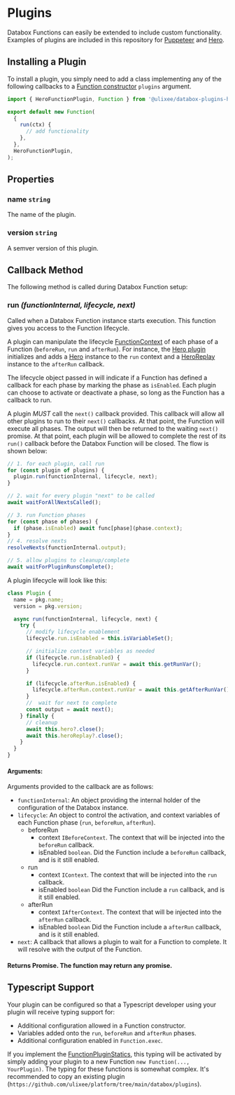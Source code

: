 # Plugins

Databox Functions can easily be extended to include custom functionality. Examples of plugins are included in this repository for [Puppeteer](/docs/databox/databox-advanced/puppeteer-plugin) and [Hero](/docs/databox/databox-advanced/hero-plugin).

## Installing a Plugin

To install a plugin, you simply need to add a class implementing any of the following callbacks to a [Function constructor](/docs/databox/databox-basics/function) `plugins` argument.

```js
import { HeroFunctionPlugin, Function } from '@ulixee/databox-plugins-hero';

export default new Function(
  {
    run(ctx) {
      // add functionality
    },
  },
  HeroFunctionPlugin,
);
```

## Properties

### name `string`

The name of the plugin.

### version `string`

A semver version of this plugin.

## Callback Method

The following method is called during Databox Function setup:

### run _(functionInternal, lifecycle, next)_

Called when a Databox Function instance starts execution. This function gives you access to the Function lifecycle.

A plugin can manipulate the lifecycle [FunctionContext](/docs/databox/databox-basics/function-context) of each phase of a Function (`beforeRun`, `run` and `afterRun`). For instance, the [Hero plugin](/docs/databox/databox-advanced/hero-plugin) initializes and adds a [Hero](/docs/hero/basic-client/hero) instance to the `run` context and a [HeroReplay](/docs/hero/basic-client/hero-replay) instance to the `afterRun` callback.

The lifecycle object passed in will indicate if a Function has defined a callback for each phase by marking the phase as `isEnabled`. Each plugin can choose to activate or deactivate a phase, so long as the Function has a callback to run.

A plugin _MUST_ call the `next()` callback provided. This callback will allow all other plugins to run to their `next()` callbacks. At that point, the Function will execute all phases. The output will then be returned to the waiting `next()` promise. At that point, each plugin will be allowed to complete the rest of its `run()` callback before the Databox Function will be closed. The flow is shown below:

```js
// 1. for each plugin, call run
for (const plugin of plugins) {
  plugin.run(functionInternal, lifecycle, next);
}

// 2. wait for every plugin "next" to be called
await waitForAllNextsCalled();

// 3. run Function phases
for (const phase of phases) {
  if (phase.isEnabled) await func[phase](phase.context);
}
// 4. resolve nexts
resolveNexts(functionInternal.output);

// 5. allow plugins to cleanup/complete
await waitForPluginRunsComplete();
```

A plugin lifecycle will look like this:

```js
class Plugin {
  name = pkg.name;
  version = pkg.version;

  async run(functionInternal, lifecycle, next) {
    try {
      // modify lifecycle enablement
      lifecycle.run.isEnabled = this.isVariableSet();

      // initialize context variables as needed
      if (lifecycle.run.isEnabled) {
        lifecycle.run.context.runVar = await this.getRunVar();
      }

      if (lifecycle.afterRun.isEnabled) {
        lifecycle.afterRun.context.runVar = await this.getAfterRunVar();
      }
      //  wait for next to complete
      const output = await next();
    } finally {
      // cleanup
      await this.hero?.close();
      await this.heroReplay?.close();
    }
  }
}
```

#### **Arguments**:

Arguments provided to the callback are as follows:

- `functionInternal`: An object providing the internal holder of the configuration of the Databox instance.
- `lifecycle`: An object to control the activation, and context variables of each Function phase (`run`, `beforeRun`, `afterRun`).
  - beforeRun
    - context `IBeforeContext`. The context that will be injected into the `beforeRun` callback.
    - isEnabled `boolean`. Did the Function include a `beforeRun` callback, and is it still enabled.
  - run
    - context `IContext`. The context that will be injected into the `run` callback.
    - isEnabled `boolean` Did the Function include a `run` callback, and is it still enabled.
  - afterRun
    - context `IAfterContext`. The context that will be injected into the `afterRun` callback.
    - isEnabled `boolean` Did the Function include a `afterRun` callback, and is it still enabled.
- `next`: A callback that allows a plugin to wait for a Function to complete. It will resolve with the output of the Function.

#### Returns Promise<any>. The function may return any promise.

## Typescript Support

Your plugin can be configured so that a Typescript developer using your plugin will receive typing support for:
- Additional configuration allowed in a Function constructor.
- Variables added onto the `run`, `beforeRun` and `afterRun` phases. 
- Additional configuration enabled in `Function.exec`.

If you implement the [FunctionPluginStatics](https://github.com/ulixee/platform/tree/main/databox/client/interfaces/IFunctionPluginStatics.ts), this typing will be activated by simply adding your plugin to a new Function `new Function(..., YourPlugin)`. The typing for these functions is somewhat complex. It's recommended to copy an existing plugin (`https://github.com/ulixee/platform/tree/main/databox/plugins`).

